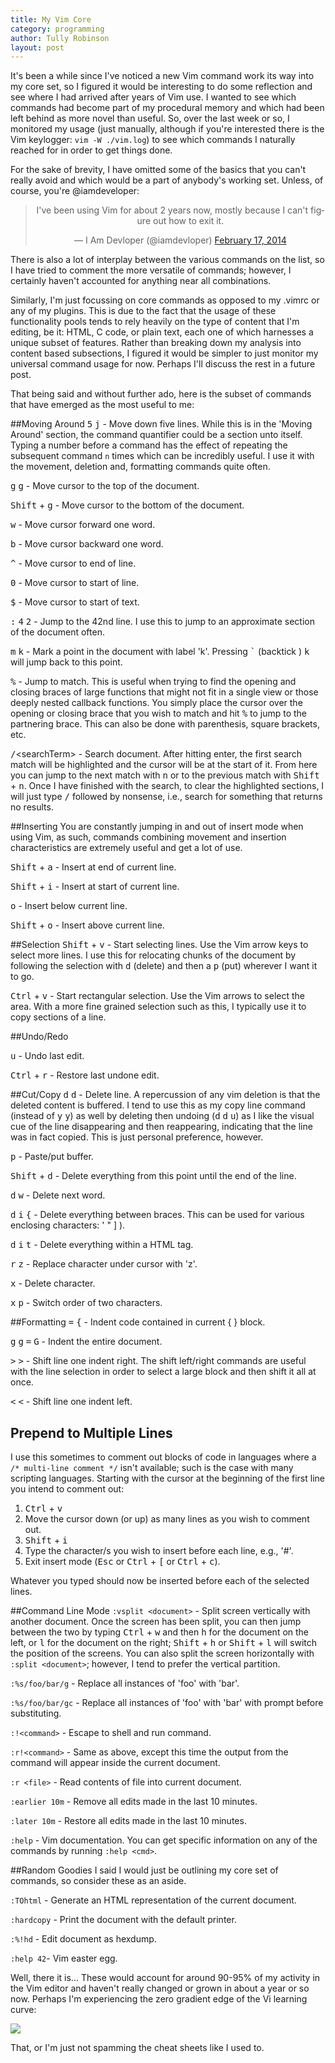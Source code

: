 ```yaml
---
title: My Vim Core
category: programming
author: Tully Robinson
layout: post
---
```


It's been a while since I've noticed a new Vim command work its way into my core set, so I figured it would be interesting to do some reflection and see where I had arrived after years of Vim use. I wanted to see which commands had become part of my procedural memory and which had been left behind as more novel than useful. So, over the last week or so, I monitored my usage (just manually, although if you're interested there is the Vim keylogger: `vim -W ./vim.log`) to see which commands I naturally reached for in order to get things done.

For the sake of brevity, I have omitted some of the basics that you can't really avoid and which would be a part of anybody's working set. Unless, of course, you're @iamdeveloper:

<blockquote class="twitter-tweet" align="center" lang="en"><p>I&#39;ve been using Vim for about 2 years now, mostly because I can&#39;t figure out how to exit it.</p>&mdash; I Am Devloper (@iamdevloper) <a href="https://twitter.com/iamdevloper/statuses/435555976687923200">February 17, 2014</a></blockquote>
<script async src="//platform.twitter.com/widgets.js" charset="utf-8"></script>

There is also a lot of interplay between the various commands on the list, so I have tried to comment the more versatile of commands; however, I certainly haven't accounted for anything near all combinations.

Similarly, I'm just focussing on core commands as opposed to my .vimrc or any of my plugins. This is due to the fact that the usage of these functionality pools tends to rely heavily on the type of content that I'm editing, be it: HTML, C code, or plain text, each one of which harnesses a unique subset of features. Rather than breaking down my analysis into content based subsections, I figured it would be simpler to just monitor my universal command usage for now. Perhaps I'll discuss the rest in a future post.

That being said and without further ado, here is the subset of commands that have emerged as the most useful to me:

##Moving Around
<kbd>5</kbd> <kbd>j</kbd> - Move down five lines. While this is in the 'Moving Around' section, the command quantifier could be a section unto itself. Typing a number before a command has the effect of repeating the subsequent command `n` times which can be incredibly useful. I use it with the movement, deletion and, formatting commands quite often.

<kbd>g</kbd> <kbd>g</kbd> - Move cursor to the top of the document.

<kbd>Shift</kbd> + <kbd>g</kbd> - Move cursor to the bottom of the document.

<kbd>w</kbd> - Move cursor forward one word.

<kbd>b</kbd> - Move cursor backward one word.

<kbd>^</kbd> - Move cursor to end of line.

<kbd>0</kbd> - Move cursor to start of line.

<kbd>$</kbd> - Move cursor to start of text.

<kbd>:</kbd> <kbd>4</kbd> <kbd>2</kbd> - Jump to the 42nd line. I use this to jump to an approximate section of the document often.

<kbd>m</kbd> <kbd>k</kbd> - Mark a point in the document with label 'k'. Pressing <kbd>\`</kbd> (backtick ) <kbd>k</kbd> will jump back to this point.

<kbd>%</kbd> - Jump to match. This is useful when trying to find the opening and closing braces of large functions that might not fit in a single view or those deeply nested callback functions. You simply place the cursor over the opening or closing brace that you wish to match and hit <kbd>%</kbd> to jump to the partnering brace. This can also be done with parenthesis, square brackets, etc.

<kbd>/</kbd>\<searchTerm\> - Search document. After hitting enter, the first search match will be highlighted and the cursor will be at the start of it. From here you can jump to the next match with <kbd>n</kbd> or to the previous match with <kbd>Shift</kbd> + <kbd>n</kbd>. Once I have finished with the search, to clear the highlighted sections, I will just type <kbd>/</kbd> followed by nonsense, i.e., search for something that returns no results.

##Inserting
You are constantly jumping in and out of insert mode when using Vim, as such, commands combining movement and insertion characteristics are extremely useful and get a lot of use.

<kbd>Shift</kbd> + <kbd>a</kbd> - Insert at end of current line.

<kbd>Shift</kbd> + <kbd>i</kbd> - Insert at start of current line.

<kbd>o</kbd> - Insert below current line.

<kbd>Shift</kbd> + <kbd>o</kbd> - Insert above current line.

##Selection
<kbd>Shift</kbd> + <kbd>v</kbd> - Start selecting lines. Use the Vim arrow keys to select more lines. I use this for relocating chunks of the document by following the selection with <kbd>d</kbd> (delete) and then a <kbd>p</kbd> (put) wherever I want it to go.

<kbd>Ctrl</kbd> + <kbd>v</kbd> - Start rectangular selection. Use the Vim arrows to select the area. With a more fine grained selection such as this, I typically use it to copy sections of a line.

##Undo/Redo

<kbd>u</kbd> - Undo last edit.

<kbd>Ctrl</kbd> + <kbd>r</kbd> - Restore last undone edit.

##Cut/Copy
<kbd>d</kbd> <kbd>d</kbd> - Delete line. A repercussion of any vim deletion is that the deleted content is buffered. I tend to use this as my copy line command (instead of <kbd>y</kbd> <kbd>y</kbd>) as well by deleting then undoing (<kbd>d</kbd> <kbd>d</kbd> <kbd>u</kbd>) as I like the visual cue of the line disappearing and then reappearing, indicating that the line was in fact copied. This is just personal preference, however.

<kbd>p</kbd> - Paste/put buffer.

<kbd>Shift</kbd> + <kbd>d</kbd> - Delete everything from this point until the end of the line.

<kbd>d</kbd> <kbd>w</kbd> - Delete next word.

<kbd>d</kbd> <kbd>i</kbd> <kbd>{</kbd> - Delete everything between braces. This can be used for various enclosing characters: ' " ] ).

<kbd>d</kbd> <kbd>i</kbd> <kbd>t</kbd> - Delete everything within a HTML tag.

<kbd>r</kbd> <kbd>z</kbd> - Replace character under cursor with 'z'.

<kbd>x</kbd> - Delete character.

<kbd>x</kbd> <kbd>p</kbd> - Switch order of two characters.

##Formatting
<kbd>=</kbd> <kbd>{</kbd> - Indent code contained in current { } block.

<kbd>g</kbd> <kbd>g</kbd> <kbd>=</kbd> <kbd>G</kbd> - Indent the entire document.

<kbd>></kbd> <kbd>></kbd> - Shift line one indent right. The shift left/right commands are useful with the line selection in order to select a large block and then shift it all at once.

<kbd><</kbd> <kbd><</kbd> - Shift line one indent left.

## Prepend to Multiple Lines
I use this sometimes to comment out blocks of code in languages where a `/* multi-line comment */` isn't available; such is the case with many scripting languages. Starting with the cursor at the beginning of the first line you intend to comment out:

1. <kbd>Ctrl</kbd> + <kbd>v</kbd>
2. Move the cursor down (or up) as many lines as you wish to comment out.
3. <kbd>Shift</kbd> + <kbd>i</kbd>
4. Type the character/s you wish to insert before each line, e.g., '#'.
5. Exit insert mode (<kbd>Esc</kbd> or <kbd>Ctrl</kbd> + <kbd>[</kbd> or <kbd>Ctrl</kbd> + <kbd>c</kbd>).

Whatever you typed should now be inserted before each of the selected lines.

##Command Line Mode
`:vsplit <document>` - Split screen vertically with another document. Once the screen has been split, you can then jump between the two by typing <kbd>Ctrl</kbd> + <kbd>w</kbd> and then <kbd>h</kbd> for the document on the left, or <kbd>l</kbd> for the document on the right; <kbd>Shift</kbd> + <kbd>h</kbd> or <kbd>Shift</kbd> + <kbd>l</kbd> will switch the position of the screens. You can also split the screen horizontally with `:split <document>`; however, I tend to prefer the vertical partition.

`:%s/foo/bar/g` - Replace all instances of 'foo' with 'bar'.

`:%s/foo/bar/gc` - Replace all instances of 'foo' with 'bar' with prompt before substituting.

`:!<command>` - Escape to shell and run command.

`:r!<command>` - Same as above, except this time the output from the command will appear inside the current document.

`:r <file>` - Read contents of file into current document.

`:earlier 10m` - Remove all edits made in the last 10 minutes.

`:later 10m` - Restore all edits made in the last 10 minutes.

`:help` - Vim documentation. You can get specific information on any of the commands by running `:help <cmd>`.

##Random Goodies
I said I would just be outlining my core set of commands, so consider these as an aside.

`:TOhtml` - Generate an HTML representation of the current document.

`:hardcopy` - Print the document with the default printer.

`:%!hd` - Edit document as hexdump.

`:help 42`- Vim easter egg.

Well, there it is... These would account for around 90-95% of my activity in the Vim editor and haven't really changed or grown in about a year or so now. Perhaps I'm experiencing the zero gradient edge of the Vi learning curve:

<img src="http://mrozekma.com/editor-learning-curve.png" style="display:block; margin: 0 auto;" />

That, or I'm just not spamming the cheat sheets like I used to.
